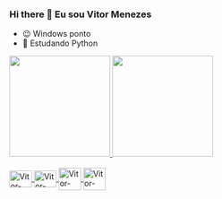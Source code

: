 ### Hi there 👋 Eu sou Vitor Menezes




* 😉  Windows ponto 
* 🌱  Estudando Python

<div>
  <a href="https://beacons.ai/vitormenezess">
  <img height="180em" src="https://github-readme-stats.vercel.app/api?username=vitormenezess&show_icons=true&theme=dark&include_all_commits=true&count_private=true"/>
  <img height="180em" src="https://github-readme-stats.vercel.app/api/top-langs/?username=vitormenezess&layout=compact&langs_count=16&theme=dark"/>
</div>
  
  <div style="display: inline_block"><br>
    <img align="center" alt="Vitor-Python" height="30" width="40" src="https://cdn.jsdelivr.net/gh/devicons/devicon/icons/python/python-original-wordmark.svg" />
    <img align="center" alt="Vitor-Git" height="30" width="40" src="https://cdn.jsdelivr.net/gh/devicons/devicon/icons/git/git-plain.svg" />
    <img align="center" alt="Vitor-Java" heigt="30" width="40" src="https://cdn.jsdelivr.net/gh/devicons/devicon/icons/java/java-original-wordmark.svg" />
    <img align="center" alt="Vitor-linkedin" heigt="30" width="40" src=""
    
<!--
**vitormenezess/vitormenezess** is a ✨ _special_ ✨ repository because its `README.md` (this file) appears on your GitHub profile.
